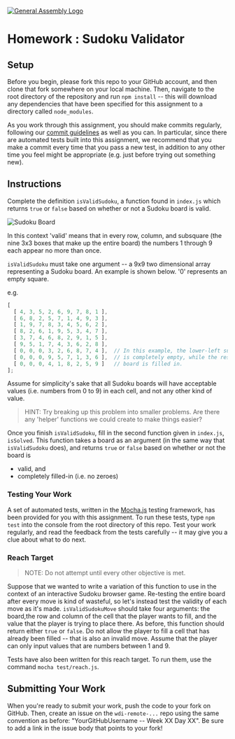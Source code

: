 [![General Assembly Logo](https://camo.githubusercontent.com/1a91b05b8f4d44b5bbfb83abac2b0996d8e26c92/687474703a2f2f692e696d6775722e636f6d2f6b6538555354712e706e67)](https://generalassemb.ly/education/web-development-immersive)

# Homework : Sudoku Validator

<!-- MATERIALS METADATA -->
<!--
  title: 'Sudoku Validator'
  type: homework
  duration: ??
  creators: Matt Brendzel
  competencies: javascript, problem solving
-->

## Setup

Before you begin, please fork this repo to your GitHub account, and then clone
that fork somewhere on your local machine.
Then, navigate to the root directory of the repository and run `npm install` --
this will download any dependencies that have been specified for this assignment
to a directory called `node_modules`.

As you work through this assignment, you should make commits regularly,
following our [commit guidelines](./commit-guidelines) as well as you can.
In particular, since there are automated tests built into this assignment, we
recommend that you make a commit every time that you pass a new test, in
addition to any other time you feel might be appropriate (e.g. just before
trying out something new).

## Instructions

Complete the definition `isValidSudoku`, a function found in `index.js` which
returns `true` or `false` based on whether or not a Sudoku board is valid.

![Sudoku Board](https://cloud.githubusercontent.com/assets/3653013/17795126/ad47fddc-6583-11e6-878f-0e24230d93cd.png)

In this context 'valid' means that in every row, column, and subsquare
(the nine 3x3 boxes that make up the entire board)
the numbers 1 through 9 each appear no more than once.

`isValidSudoku` must take one argument -- a 9x9 two dimensional
array representing a Sudoku board. An example is
shown below. '0' represents an empty square.

e.g.

```javascript
[
  [ 4, 3, 5, 2, 6, 9, 7, 8, 1 ],
  [ 6, 8, 2, 5, 7, 1, 4, 9, 3 ],
  [ 1, 9, 7, 8, 3, 4, 5, 6, 2 ],
  [ 8, 2, 6, 1, 9, 5, 3, 4, 7 ],
  [ 3, 7, 4, 6, 8, 2, 9, 1, 5 ],
  [ 9, 5, 1, 7, 4, 3, 6, 2, 8 ],
  [ 0, 0, 0, 3, 2, 6, 8, 7, 4 ],  // In this example, the lower-left subsquare
  [ 0, 0, 0, 9, 5, 7, 1, 3, 6 ],  // is completely empty, while the rest of the
  [ 0, 0, 0, 4, 1, 8, 2, 5, 9 ]   // board is filled in.
];
```

Assume for simplicity's sake that all Sudoku boards will have acceptable values
(i.e. numbers from 0 to 9) in each cell, and not any other kind of value.

> HINT: Try breaking up this problem into smaller problems. Are there any
> 'helper' functions we could create to make things easier?

Once you finish `isValidSudoku`, fill in the second function given in
`index.js`, `isSolved`. This function takes a board as an argument (in the
same way that `isValidSudoku` does), and returns `true` or `false` based on
whether or not the board is

-   valid, and
-   completely filled-in (i.e. no zeroes)

### Testing Your Work

A set of automated tests, written in the [Mocha.js](https://mochajs.org/)
testing framework, has been provided for you with this assignment.
To run these tests, type `npm test` into the console from the root directory
of this repo. Test your work regularly, and read the feedback from the tests
carefully -- it may give you a clue about what to do next.

### Reach Target

> NOTE: Do not attempt until every other objective is met.

Suppose that we wanted to write a variation of this function to use in the
context of an interactive Sudoku browser game. Re-testing the entire board
after every move is kind of wasteful, so let's instead test the validity of
each move as it's made. `isValidSudokuMove` should take four arguments: the
board,the row and column of the cell that the player wants to fill, and the
value that the player is trying to place there. As before, this function
should return either `true` or `false`. Do not allow the player to fill a
cell that has already been filled -- that is also an invalid move. Assume
that the player can only input values that are numbers between 1 and 9.

Tests have also been written for this reach target. To run them, use the
command `mocha test/reach.js`.

## Submitting Your Work

When you're ready to submit your work, push the code to your fork on GitHub.
Then, create an issue on the `wdi-remote-...` repo using the same convention
as before: "YourGitHubUsername -- Week XX Day XX". Be sure to add a link in
the issue body that points to your fork!
